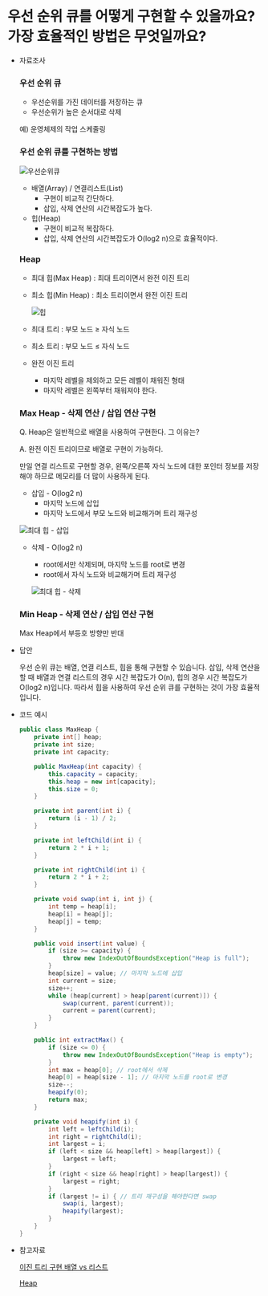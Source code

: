 # 우선 순위 큐를 어떻게 구현할 수 있을까요? 가장 효율적인 방법은 무엇일까요?

- 자료조사
    
    ### 우선 순위 큐
    
    - 우선순위를 가진 데이터를 저장하는 큐
    - 우선순위가 높은 순서대로 삭제
    
    예) 운영체제의 작업 스케줄링
    
    ### 우선 순위 큐를 구현하는 방법
    
    ![우선순위큐](https://user-images.githubusercontent.com/99192837/222913808-53d0a44c-e83b-4014-8d0f-538c7361354f.png)
    
    - 배열(Array) / 연결리스트(List)
        - 구현이 비교적 간단하다.
        - 삽입, 삭제 연산의 시간복잡도가 높다.
    - 힙(Heap)
        - 구현이 비교적 복잡하다.
        - 삽입, 삭제 연산의 시간복잡도가 O(log2 n)으로 효율적이다.
    
    ### Heap
    
    - 최대 힙(Max Heap) :  최대 트리이면서 완전 이진 트리
    - 최소 힙(Min Heap) :  최소 트리이면서 완전 이진 트리
        
        ![힙](https://user-images.githubusercontent.com/99192837/222913833-9d360b68-48cd-4197-8ccc-9b6aaa1ca0da.jpg)
    
    - 최대 트리 : 부모 노드 ≥ 자식 노드
    - 최소 트리 : 부모 노드 ≤ 자식 노드
    - 완전 이진 트리
        - 마지막 레벨을 제외하고 모든 레벨이 채워진 형태
        - 마지막 레벨은 왼쪽부터 채워져야 한다.
    
    ### Max Heap - 삭제 연산 / 삽입 연산 구현
    
    Q. Heap은 일반적으로 배열을 사용하여 구현한다. 그 이유는?
    
    A. 완전 이진 트리이므로 배열로 구현이 가능하다.
    
    만일 연결 리스트로 구현할 경우, 왼쪽/오른쪽 자식 노드에 대한 포인터 정보를 저장해야 하므로 메모리를 더 많이 사용하게 된다.
    
    - 삽입 - O(log2 n)
        - 마지막 노드에 삽입
        - 마지막 노드에서 부모 노드와 비교해가며 트리 재구성
    
    ![최대 힙 - 삽입](https://user-images.githubusercontent.com/99192837/222913865-6a9b6be3-fe7b-4556-bf30-890d7bcbd4bc.png)
    
    - 삭제 - O(log2 n)
        - root에서만 삭제되며, 마지막 노드를 root로 변경
        - root에서 자식 노드와 비교해가며 트리 재구성
        
        ![최대 힙 - 삭제](https://user-images.githubusercontent.com/99192837/222913859-b9c47138-3e43-4028-b8dc-bd4088b4972c.png)
        
    
    ### Min Heap - 삭제 연산 / 삽입 연산 구현
    
    Max Heap에서 부등호 방향만 반대
    
- 답안
    
    우선 순위 큐는 배열, 연결 리스트, 힙을 통해 구현할 수 있습니다. 삽입, 삭제 연산을 할 때 배열과 연결 리스트의 경우 시간 복잡도가 O(n), 힙의 경우 시간 복잡도가 O(log2 n)입니다. 따라서 힙을 사용하여 우선 순위 큐를 구현하는 것이 가장 효율적입니다.
    
- 코드 예시
    
    ```java
    public class MaxHeap {
        private int[] heap;
        private int size;
        private int capacity;
    
        public MaxHeap(int capacity) {
            this.capacity = capacity;
            this.heap = new int[capacity];
            this.size = 0;
        }
    
        private int parent(int i) {
            return (i - 1) / 2;
        }
    
        private int leftChild(int i) {
            return 2 * i + 1;
        }
    
        private int rightChild(int i) {
            return 2 * i + 2;
        }
    
        private void swap(int i, int j) {
            int temp = heap[i];
            heap[i] = heap[j];
            heap[j] = temp;
        }
    
        public void insert(int value) {
            if (size >= capacity) {
                throw new IndexOutOfBoundsException("Heap is full");
            }
            heap[size] = value; // 마지막 노드에 삽입
            int current = size;
            size++;
            while (heap[current] > heap[parent(current)]) {
                swap(current, parent(current));
                current = parent(current);
            }
        }
    
        public int extractMax() {
            if (size <= 0) {
                throw new IndexOutOfBoundsException("Heap is empty");
            }
            int max = heap[0]; // root에서 삭제
            heap[0] = heap[size - 1]; // 마지막 노드를 root로 변경
            size--;
            heapify(0);
            return max;
        }
    
        private void heapify(int i) {
            int left = leftChild(i);
            int right = rightChild(i);
            int largest = i;
            if (left < size && heap[left] > heap[largest]) {
                largest = left;
            }
            if (right < size && heap[right] > heap[largest]) {
                largest = right;
            }
            if (largest != i) { // 트리 재구성을 해야한다면 swap
                swap(i, largest);
                heapify(largest);
            }
        }
    }
    ```
    
- 참고자료
    
    [이진 트리 구현 배열 vs 리스트](https://velog.io/@keum0821/이진-트리-구현-배열-vs-리스트)
    
    [Heap](https://medium.com/@jyw198908/heap-45bbad579e0c)
    